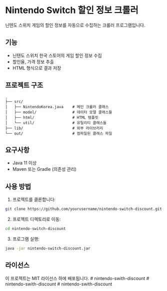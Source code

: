 # Nintendo Switch 할인 정보 크롤러

닌텐도 스위치 게임의 할인 정보를 자동으로 수집하는 크롤러 프로그램입니다.

## 기능

- 닌텐도 스위치 한국 스토어의 게임 할인 정보 수집
- 할인율, 가격 정보 추출
- HTML 형식으로 결과 저장

## 프로젝트 구조

```
.
├── src/
│   ├── NintendoKorea.java    # 메인 크롤러 클래스
│   ├── model/                # 데이터 모델 클래스들
│   ├── html/                 # HTML 템플릿
│   └── util/                 # 유틸리티 클래스들
├── lib/                      # 외부 라이브러리
└── out/                      # 컴파일된 클래스 파일
```

## 요구사항

- Java 11 이상
- Maven 또는 Gradle (의존성 관리)

## 사용 방법

1. 프로젝트를 클론합니다:
```bash
git clone https://github.com/yourusername/nintendo-switch-discount.git
```

2. 프로젝트 디렉토리로 이동:
```bash
cd nintendo-switch-discount
```

3. 프로그램 실행:
```bash
java -jar nintendo-switch-discount.jar
```

## 라이선스

이 프로젝트는 MIT 라이선스 하에 배포됩니다. #   n i n t e n d o - s w i t h - d i s c o u n t  
 #   n i n t e n d o - s w i t h - d i s c o u n t  
 #   n i n t e n d o - s w i t h - d i s c o u n t  
 